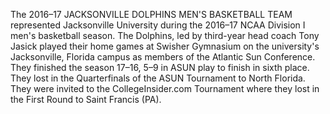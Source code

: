 The 2016–17 JACKSONVILLE DOLPHINS MEN'S BASKETBALL TEAM represented Jacksonville University during the 2016–17 NCAA Division I men's basketball season. The Dolphins, led by third-year head coach Tony Jasick played their home games at Swisher Gymnasium on the university's Jacksonville, Florida campus as members of the Atlantic Sun Conference. They finished the season 17–16, 5–9 in ASUN play to finish in sixth place. They lost in the Quarterfinals of the ASUN Tournament to North Florida. They were invited to the CollegeInsider.com Tournament where they lost in the First Round to Saint Francis (PA).
